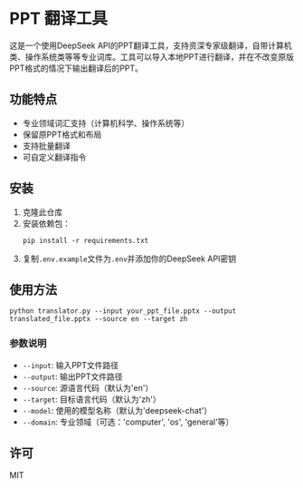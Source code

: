 # PPT 翻译工具

这是一个使用DeepSeek API的PPT翻译工具，支持资深专家级翻译，自带计算机类、操作系统类等等专业词库。工具可以导入本地PPT进行翻译，并在不改变原版PPT格式的情况下输出翻译后的PPT。

## 功能特点

- 专业领域词汇支持（计算机科学、操作系统等）
- 保留原PPT格式和布局
- 支持批量翻译
- 可自定义翻译指令

## 安装

1. 克隆此仓库
2. 安装依赖包：
   ```
   pip install -r requirements.txt
   ```
3. 复制`.env.example`文件为`.env`并添加你的DeepSeek API密钥

## 使用方法

```
python translator.py --input your_ppt_file.pptx --output translated_file.pptx --source en --target zh
```

### 参数说明

- `--input`: 输入PPT文件路径
- `--output`: 输出PPT文件路径
- `--source`: 源语言代码（默认为'en'）
- `--target`: 目标语言代码（默认为'zh'）
- `--model`: 使用的模型名称（默认为'deepseek-chat'）
- `--domain`: 专业领域（可选：'computer', 'os', 'general'等）

## 许可

MIT 